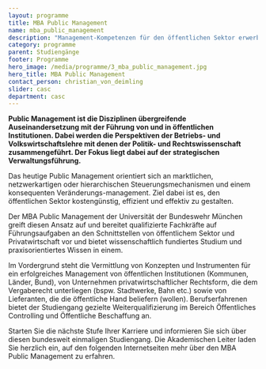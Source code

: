 ```yaml
---
layout: programme
title: MBA Public Management
name: mba_public_management
description: "Management-Kompetenzen für den öffentlichen Sektor erwerben - Bereiten Sie sich mit dem berufsbegleitenden MBA Public Management gezielt auf die vielschichtigen Führungsaufgaben im öffentlichen Dienst vor."
category: programme
parent: Studiengänge
footer: Programme
hero_image: /media/programme/3_mba_public_management.jpg
hero_title: MBA Public Management
contact_person: christian_von_deimling
slider: casc
department: casc
---
```


**Public Management ist die Disziplinen übergreifende Auseinandersetzung mit der Führung von und in öffentlichen Institutionen. Dabei werden die Perspektiven der Betriebs- und Volkswirtschaftslehre mit denen der Politik- und Rechtswissenschaft zusammengeführt. Der Fokus liegt dabei auf der strategischen Verwaltungsführung.**

Das heutige Public Management orientiert sich an marktlichen, netzwerkartigen oder hierarchischen Steuerungsmechanismen und einem konsequenten Veränderungs-management. Ziel dabei ist es, den öffentlichen Sektor kostengünstig, effizient und effektiv zu gestalten.

Der MBA Public Management der Universität der Bundeswehr München greift diesen Ansatz auf und bereitet qualifizierte Fachkräfte auf Führungsaufgaben an den Schnittstellen von öffentlichem Sektor und Privatwirtschaft vor und bietet wissenschaftlich fundiertes Studium und praxisorientiertes Wissen in einem.

Im Vordergrund steht die Vermittlung von Konzepten und Instrumenten für ein erfolgreiches Management von öffentlichen Institutionen (Kommunen, Länder, Bund), von Unternehmen privatwirtschaftlicher Rechtsform, die dem Vergaberecht unterliegen (bspw. Stadtwerke, Bahn etc.) sowie von Lieferanten, die die öffentliche Hand beliefern (wollen). Berufserfahrenen bietet der Studiengang gezielte Weiterqualifizierung im Bereich Öffentliches Controlling und Öffentliche Beschaffung an.

Starten Sie die nächste Stufe Ihrer Karriere und informieren Sie sich über diesen bundesweit einmaligen Studiengang. Die Akademischen Leiter laden Sie herzlich ein, auf den folgenden Internetseiten mehr über den MBA Public Management zu erfahren.

